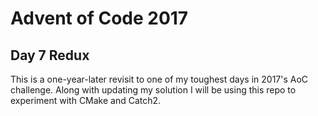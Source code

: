 # Advent of Code 2017
## Day 7 Redux

This is a one-year-later revisit to one of my toughest days in 2017's AoC challenge. Along with updating my solution I will be using this repo to experiment with CMake and Catch2.
